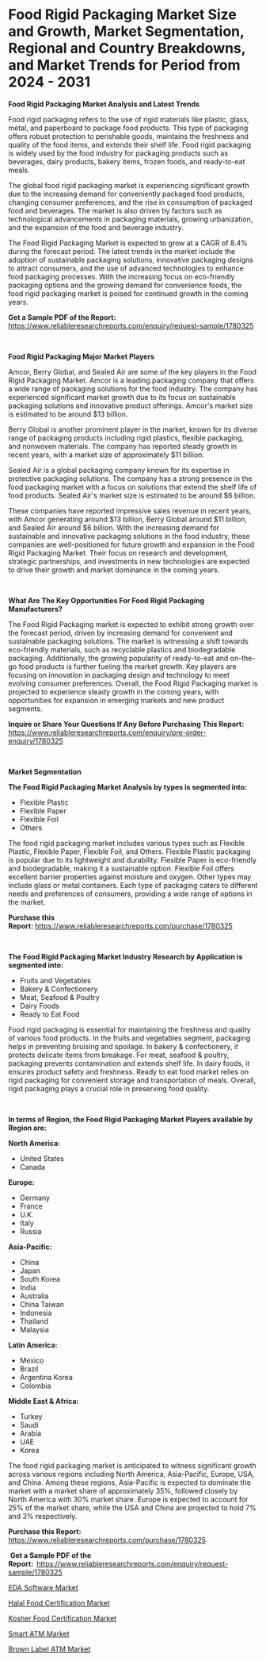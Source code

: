 <p><h1>Food Rigid Packaging Market Size and Growth, Market Segmentation, Regional and Country Breakdowns, and Market Trends for Period from 2024 -  2031</h1></p><p><strong>Food Rigid Packaging Market Analysis and Latest Trends</strong></p>
<p><p>Food rigid packaging refers to the use of rigid materials like plastic, glass, metal, and paperboard to package food products. This type of packaging offers robust protection to perishable goods, maintains the freshness and quality of the food items, and extends their shelf life. Food rigid packaging is widely used by the food industry for packaging products such as beverages, dairy products, bakery items, frozen foods, and ready-to-eat meals.</p><p>The global food rigid packaging market is experiencing significant growth due to the increasing demand for conveniently packaged food products, changing consumer preferences, and the rise in consumption of packaged food and beverages. The market is also driven by factors such as technological advancements in packaging materials, growing urbanization, and the expansion of the food and beverage industry.</p><p>The Food Rigid Packaging Market is expected to grow at a CAGR of 8.4% during the forecast period. The latest trends in the market include the adoption of sustainable packaging solutions, innovative packaging designs to attract consumers, and the use of advanced technologies to enhance food packaging processes. With the increasing focus on eco-friendly packaging options and the growing demand for convenience foods, the food rigid packaging market is poised for continued growth in the coming years.</p></p>
<p><strong>Get a Sample PDF of the Report:&nbsp;</strong> <a href="https://www.reliableresearchreports.com/enquiry/request-sample/1780325">https://www.reliableresearchreports.com/enquiry/request-sample/1780325</a></p>
<p>&nbsp;</p>
<p><strong>Food Rigid Packaging Major Market Players</strong></p>
<p><p>Amcor, Berry Global, and Sealed Air are some of the key players in the Food Rigid Packaging Market. Amcor is a leading packaging company that offers a wide range of packaging solutions for the food industry. The company has experienced significant market growth due to its focus on sustainable packaging solutions and innovative product offerings. Amcor's market size is estimated to be around $13 billion.</p><p>Berry Global is another prominent player in the market, known for its diverse range of packaging products including rigid plastics, flexible packaging, and nonwoven materials. The company has reported steady growth in recent years, with a market size of approximately $11 billion.</p><p>Sealed Air is a global packaging company known for its expertise in protective packaging solutions. The company has a strong presence in the food packaging market with a focus on solutions that extend the shelf life of food products. Sealed Air's market size is estimated to be around $6 billion.</p><p>These companies have reported impressive sales revenue in recent years, with Amcor generating around $13 billion, Berry Global around $11 billion, and Sealed Air around $6 billion. With the increasing demand for sustainable and innovative packaging solutions in the food industry, these companies are well-positioned for future growth and expansion in the Food Rigid Packaging Market. Their focus on research and development, strategic partnerships, and investments in new technologies are expected to drive their growth and market dominance in the coming years.</p></p>
<p>&nbsp;</p>
<p><strong>What Are The Key Opportunities For Food Rigid Packaging Manufacturers?</strong></p>
<p><p>The Food Rigid Packaging market is expected to exhibit strong growth over the forecast period, driven by increasing demand for convenient and sustainable packaging solutions. The market is witnessing a shift towards eco-friendly materials, such as recyclable plastics and biodegradable packaging. Additionally, the growing popularity of ready-to-eat and on-the-go food products is further fueling the market growth. Key players are focusing on innovation in packaging design and technology to meet evolving consumer preferences. Overall, the Food Rigid Packaging market is projected to experience steady growth in the coming years, with opportunities for expansion in emerging markets and new product segments.</p></p>
<p><strong>Inquire or Share Your Questions If Any Before Purchasing This Report:</strong> <a href="https://www.reliableresearchreports.com/enquiry/pre-order-enquiry/1780325">https://www.reliableresearchreports.com/enquiry/pre-order-enquiry/1780325</a></p>
<p>&nbsp;</p>
<p><strong>Market Segmentation</strong></p>
<p><strong>The Food Rigid Packaging Market Analysis by types is segmented into:</strong></p>
<p><ul><li>Flexible Plastic</li><li>Flexible Paper</li><li>Flexible Foil</li><li>Others</li></ul></p>
<p><p>The food rigid packaging market includes various types such as Flexible Plastic, Flexible Paper, Flexible Foil, and Others. Flexible Plastic packaging is popular due to its lightweight and durability. Flexible Paper is eco-friendly and biodegradable, making it a sustainable option. Flexible Foil offers excellent barrier properties against moisture and oxygen. Other types may include glass or metal containers. Each type of packaging caters to different needs and preferences of consumers, providing a wide range of options in the market.</p></p>
<p><strong>Purchase this Report:&nbsp;</strong><a href="https://www.reliableresearchreports.com/purchase/1780325">https://www.reliableresearchreports.com/purchase/1780325</a></p>
<p>&nbsp;</p>
<p><strong>The Food Rigid Packaging Market Industry Research by Application is segmented into:</strong></p>
<p><ul><li>Fruits and Vegetables</li><li>Bakery & Confectionery</li><li>Meat, Seafood & Poultry</li><li>Dairy Foods</li><li>Ready to Eat Food</li></ul></p>
<p><p>Food rigid packaging is essential for maintaining the freshness and quality of various food products. In the fruits and vegetables segment, packaging helps in preventing bruising and spoilage. In bakery & confectionery, it protects delicate items from breakage. For meat, seafood & poultry, packaging prevents contamination and extends shelf life. In dairy foods, it ensures product safety and freshness. Ready to eat food market relies on rigid packaging for convenient storage and transportation of meals. Overall, rigid packaging plays a crucial role in preserving food quality.</p></p>
<p>&nbsp;</p>
<p><strong>In terms of Region, the Food Rigid Packaging Market Players available by Region are:</strong></p>
<p>
    <p> <strong> North America: </strong>
        <ul>
            <li>United States</li>
            <li>Canada</li>
        </ul>
        </p> 
    <p> <strong> Europe: </strong>
        <ul>
            <li>Germany</li>
            <li>France</li>
            <li>U.K.</li>
            <li>Italy</li>
            <li>Russia</li>
        </ul>
        </p> 
    <p> <strong> Asia-Pacific: </strong>
        <ul>
            <li>China</li>
            <li>Japan</li>
            <li>South Korea</li>
            <li>India</li>
            <li>Australia</li>
            <li>China Taiwan</li>
            <li>Indonesia</li>
            <li>Thailand</li>
            <li>Malaysia</li>
        </ul>
        </p> 
    <p> <strong> Latin America: </strong>
        <ul>
            <li>Mexico</li>
            <li>Brazil</li>
            <li>Argentina Korea</li>
            <li>Colombia</li>
        </ul>
        </p> 
    <p> <strong> Middle East & Africa: </strong>
        <ul>
            <li>Turkey</li>
            <li>Saudi</li>
            <li>Arabia</li>
            <li>UAE</li>
            <li>Korea</li>
        </ul>
    </p>
    </p>
<p><p>The food rigid packaging market is anticipated to witness significant growth across various regions including North America, Asia-Pacific, Europe, USA, and China. Among these regions, Asia-Pacific is expected to dominate the market with a market share of approximately 35%, followed closely by North America with 30% market share. Europe is expected to account for 25% of the market share, while the USA and China are projected to hold 7% and 3% respectively.</p></p>
<p><strong>Purchase this Report: </strong><a href="https://www.reliableresearchreports.com/purchase/1780325">https://www.reliableresearchreports.com/purchase/1780325</a></p>
<p>&nbsp;<strong>Get a Sample PDF of the Report:&nbsp;&nbsp;</strong><a href="https://www.reliableresearchreports.com/enquiry/request-sample/1780325">https://www.reliableresearchreports.com/enquiry/request-sample/1780325</a></p>
<p><strong></strong></p>
<p><p><a href="https://medium.com/@kyliemorgan1913/decoding-eda-software-market-metrics-market-share-trends-and-growth-patterns-bd0908aa70f8">EDA Software Market</a></p><p><a href="https://medium.com/@dylangilbert65/halal-food-certification-market-the-key-to-successful-business-strategy-forecast-till-2031-d368da15b71c">Halal Food Certification Market</a></p><p><a href="https://medium.com/@dylangilbert65/kosher-food-certification-market-size-reveals-the-best-marketing-channels-in-global-industry-755a2f3ec9b4">Kosher Food Certification Market</a></p><p><a href="https://medium.com/@kejsioni/smart-atm-market-analysis-and-sze-forecasted-for-period-from-2024-to-2031-31227528dc98">Smart ATM Market</a></p><p><a href="https://medium.com/@kejsioni/brown-label-atm-market-outlook-industry-overview-and-forecast-2024-to-2031-a06092d14989">Brown Label ATM Market</a></p></p>